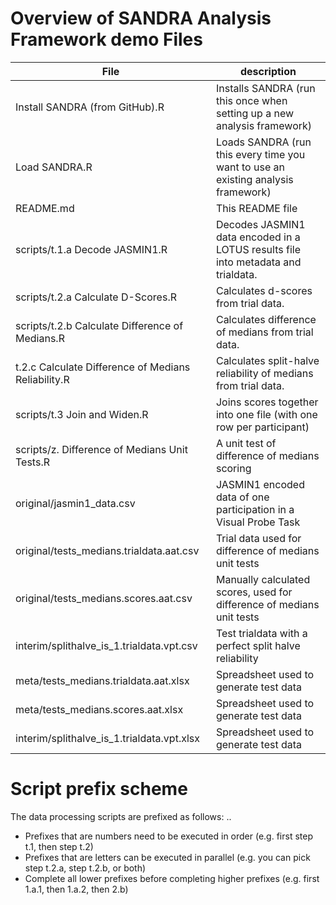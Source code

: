 # Overview of SANDRA Analysis Framework demo Files
File | description
------ | -----------
Install SANDRA (from GitHub).R | Installs SANDRA (run this once when setting up a new analysis framework)
Load SANDRA.R | Loads SANDRA (run this every time you want to use an existing analysis framework)
README.md | This README file
scripts/t.1.a Decode JASMIN1.R | Decodes JASMIN1 data encoded in a LOTUS results file into metadata and trialdata.
scripts/t.2.a Calculate D-Scores.R | Calculates d-scores from trial data.
scripts/t.2.b Calculate Difference of Medians.R | Calculates difference of medians from trial data.
t.2.c Calculate Difference of Medians Reliability.R | Calculates split-halve reliability of medians from trial data.
scripts/t.3 Join and Widen.R | Joins scores together into one file (with one row per participant)
scripts/z. Difference of Medians Unit Tests.R | A unit test of difference of medians scoring
original/jasmin1_data.csv | JASMIN1 encoded data of one participation in a Visual Probe Task
original/tests_medians.trialdata.aat.csv | Trial data used for difference of medians unit tests
original/tests_medians.scores.aat.csv | Manually calculated scores, used for difference of medians unit tests
interim/splithalve\_is\_1.trialdata.vpt.csv | Test trialdata with a perfect split halve reliability
meta/tests_medians.trialdata.aat.xlsx | Spreadsheet used to generate test data
meta/tests_medians.scores.aat.xlsx | Spreadsheet used to generate test data
interim/splithalve\_is\_1.trialdata.vpt.xlsx | Spreadsheet used to generate test data


# Script prefix scheme
The data processing scripts are prefixed as follows: <prefix1>.<prefix2>.<prefix3>
* Prefixes that are numbers need to be executed in order (e.g. first step t.1, then step t.2)
* Prefixes that are letters can be executed in parallel (e.g. you can pick step t.2.a, step t.2.b, or both)
* Complete all lower prefixes before completing higher prefixes (e.g. first 1.a.1, then 1.a.2, then 2.b)